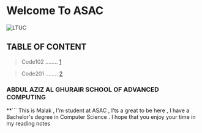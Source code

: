 # Welcome To ASAC
![LTUC](https://img.alwakeelnews.com/Content/Upload/small/8202013104316907594295.jpg)

## TABLE OF CONTENT 
> Code102                     ........ [1](https://malakmomani.github.io/reading-notes/code102/home)

> Code201                     ........ [2](https://malakmomani.github.io/reading-notes/code201/home)

### ABDUL AZIZ AL GHURAIR SCHOOL OF ADVANCED COMPUTING

**```
This is Malak , I'm student at ASAC , I'ts a great to be here , I have a Bachelor's degree in Computer Science .
I hope that you enjoy your time in my reading notes
```**


